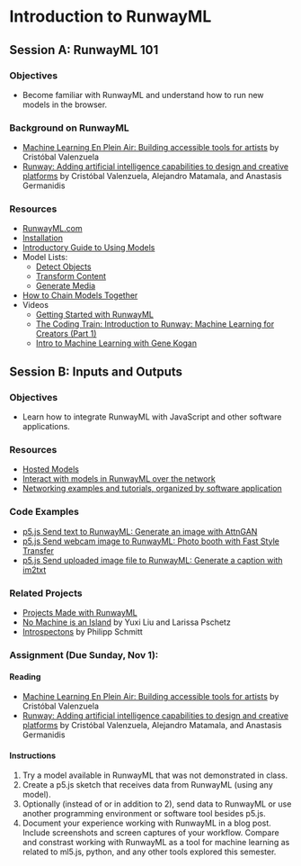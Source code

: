 # Introduction to RunwayML

## Session A: RunwayML 101

### Objectives

- Become familiar with RunwayML and understand how to run new models in the browser.

### Background on RunwayML

- [Machine Learning En Plein Air: Building accessible tools for artists](https://medium.com/runwayml/machine-learning-en-plein-air-building-accessible-tools-for-artists-87bfc7f99f6b) by Cristóbal Valenzuela
- [Runway: Adding artificial intelligence capabilities to design and creative platforms](https://nips2018creativity.github.io/doc/runway.pdf) by Cristóbal Valenzuela, Alejandro Matamala, and Anastasis Germanidis

### Resources

- [RunwayML.com](https://runwayml.com)
- [Installation](https://learn.runwayml.com/#/getting-started/installation)
- [Introductory Guide to Using Models](https://learn.runwayml.com/#/how-to/use-models)
- Model Lists:
  - [Detect Objects](https://learn.runwayml.com/#/create-with-runwayml/detect)
  - [Transform Content](https://learn.runwayml.com/#/create-with-runwayml/transform)
  - [Generate Media](https://learn.runwayml.com/#/create-with-runwayml/generate)
- [How to Chain Models Together](https://learn.runwayml.com/#/how-to/chain-models-together)
- Videos
  - [Getting Started with RunwayML](https://www.youtube.com/playlist?list=PLj598ZXODDO8oS5V1zS_IvMfT_wWWQb_6)
  - [The Coding Train: Introduction to Runway: Machine Learning for Creators (Part 1)](https://www.youtube.com/watch?v=ARnf4ilr9Hc&t=1s)
  - [Intro to Machine Learning with Gene Kogan](https://www.youtube.com/playlist?list=PLj598ZXODDO_oWYAiO5c0Ac05IyrPUG8t)

## Session B: Inputs and Outputs

### Objectives

- Learn how to integrate RunwayML with JavaScript and other software applications.

### Resources

- [Hosted Models](https://learn.runwayml.com/#/how-to/hosted-models)
- [Interact with models in RunwayML over the network](https://learn.runwayml.com/#/how-to/network)
- [Networking examples and tutorials, organized by software application](https://learn.runwayml.com/#/networking/examples)

### Code Examples

- [p5.js Send text to RunwayML: Generate an image with AttnGAN](https://editor.p5js.org/ima_ml/sketches/mOAf3ggYQ)
- [p5.js Send webcam image to RunwayML: Photo booth with Fast Style Transfer](https://editor.p5js.org/ima_ml/sketches/qkclqJc8y)
- [p5.js Send uploaded image file to RunwayML: Generate a caption with im2txt](https://editor.p5js.org/ima_ml/sketches/uGOBrA-Sl)

### Related Projects

- [Projects Made with RunwayML](https://runwayml.com/madewith/)
- [No Machine is an Island](https://medium.com/@lyxsix/no-machine-is-an-island-497e92e9927e) by Yuxi Liu and Larissa Pschetz
- [Introspectons](https://medium.com/runwayml/introspections-9cb6660c0311) by Philipp Schmitt

### Assignment (Due Sunday, Nov 1):

#### Reading

- [Machine Learning En Plein Air: Building accessible tools for artists](https://medium.com/runwayml/machine-learning-en-plein-air-building-accessible-tools-for-artists-87bfc7f99f6b) by Cristóbal Valenzuela
- [Runway: Adding artificial intelligence capabilities to design and creative platforms](https://nips2018creativity.github.io/doc/runway.pdf) by Cristóbal Valenzuela, Alejandro Matamala, and Anastasis Germanidis

#### Instructions

1. Try a model available in RunwayML that was not demonstrated in class.
2. Create a p5.js sketch that receives data from RunwayML (using any model).
3. Optionally (instead of or in addition to 2), send data to RunwayML or use another programming environment or software tool besides p5.js.
4. Document your experience working with RunwayML in a blog post. Include screenshots and screen captures of your workflow. Compare and constrast working with RunwayML as a tool for machine learning as related to ml5.js, python, and any other tools explored this semester.
